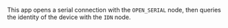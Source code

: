This app opens a serial connection with the `OPEN_SERIAL` node, then queries the identity of the device with the `IDN` node.
